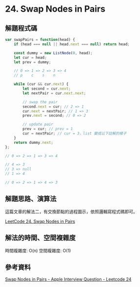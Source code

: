 # 24. Swap Nodes in Pairs

## 解題程式碼

```javascript
var swapPairs = function(head) {
    if (head === null || head.next === null) return head;

    const dummy = new ListNode(0, head);
    let cur = head;
    let prev = dummy;

    // 0 => 1 => 2 => 3 => 4
    // p    c    s    n

    while (cur && cur.next) {
        let second = cur.next;
        let nextPair = cur.next.next;

        // swap the pair
        second.next = cur; // 2 => 1
        cur.next = nextPair; // 1 => 3
        prev.next = second; // 0 => 2

        // update pair
        prev = cur; // prev = 1
        cur = nextPair; // cur = 3，list 變成以下註解的樣子
    }
    return dummy.next;
};

// 0 => 2 => 1 => 3 => 4

// 4 => 3
// 3 => null
// 1 => 4

// 0 => 2 => 1 => 4 => 3
```

## 解題思路、演算法

這篇文章的解法二，有交換節點的過程圖示，依照邏輯寫程式碼即可。

[LeetCode 24. Swap Nodes in Pairs](https://skyyen999.gitbooks.io/-leetcode-with-javascript/content/questions/24md.html)

## 解法的時間、空間複雜度

時間複雜度: O(n)
空間複雜度: O(1)

## 參考資料

[Swap Nodes in Pairs - Apple Interview Question - Leetcode 24](https://youtu.be/o811TZLAWOo)
